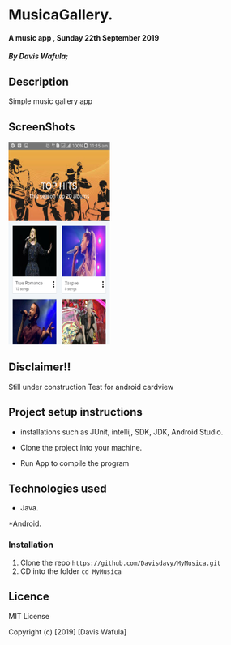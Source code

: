 # MusicaGallery.

#### A music app  , Sunday 22th September 2019
##### By **Davis Wafula**;
## Description

Simple music gallery app

## ScreenShots

<img src="./app/src/main/res/drawable/me.png" width="200" height="400">                            

## Disclaimer!!

Still under construction
Test for android cardview

## Project setup instructions
* installations such as JUnit, intellij, SDK, JDK, Android Studio.

* Clone the project into your machine.

* Run App to compile the program


## Technologies used
* Java.

*Android.



### Installation
1. Clone the repo `https://github.com/Davisdavy/MyMusica.git`
2. CD into the folder `cd MyMusica`

## Licence

MIT License

Copyright (c) [2019] [Davis Wafula]